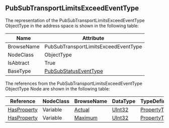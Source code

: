 <!-- objecttype -->
## PubSubTransportLimitsExceedEventType
  
The representation of the PubSubTransportLimitsExceedEventType ObjectType in the address space is shown in the following table:  

|Name|Attribute|
|---|---|
|BrowseName|PubSubTransportLimitsExceedEventType|
|NodeClass|ObjectType|
|IsAbtract|True|
|BaseType|[PubSubStatusEventType](../../../Part14/ObjectTypes/PubSubStatusEventType/readme.md)|

The references from the PubSubTransportLimitsExceedEventType ObjectType Node are shown in the following table:  

|Reference|NodeClass|BrowseName|DataType|TypeDefinition|ModellingRule|
|---|---|---|---|---|---|
|[HasProperty](../../../Part3/ReferenceTypes/HasProperty/readme.md)|Variable|[Actual](#Actual)|[UInt32](../../../Part3/DataTypes/UInt32/readme.md)|[PropertyType](../../Part5/VariableTypes/PropertyType/readme.md)|[Mandatory](../../Objects/Mandatory/readme.md)|
|[HasProperty](../../../Part3/ReferenceTypes/HasProperty/readme.md)|Variable|[Maximum](#Maximum)|[UInt32](../../../Part3/DataTypes/UInt32/readme.md)|[PropertyType](../../Part5/VariableTypes/PropertyType/readme.md)|[Mandatory](../../Objects/Mandatory/readme.md)|


